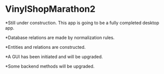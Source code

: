 # VinylShopMarathon2
*Still under construction. This app is going to be a fully completed desktop app.

*Database relations are made by normalization rules.

*Entities and relations are constructed.

*A GUI has been initiated and will be upgraded.

*Some backend methods will be upgraded.
